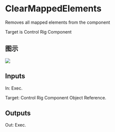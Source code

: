 # ClearMappedElements

Removes all mapped elements from the component

Target is Control Rig Component

## 图示

![]($-20221218-18311263.png)

## Inputs

In: Exec.

Target: Control Rig Component Object Reference.  

## Outputs

Out: Exec.

